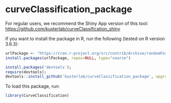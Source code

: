 # curveClassification_package

For regular users, we recommend the Shiny App version of this tool: https://github.com/kusterlab/curveClassification_shiny

If you want to install the package in R, run the following (tested on R version 3.6.3):

```R
urlPackage <- "https://cran.r-project.org/src/contrib/Archive/randomForest/randomForest_4.6-12.tar.gz"
install.packages(urlPackage, repos=NULL, type="source")

install.packages('devtools');
require(devtools);
devtools::install_github('kusterlab/curveClassification_package', upgrade_dependencies=FALSE, dependencies=TRUE)
```

To load this package, run:

```R
library(CurveClassification)
```

